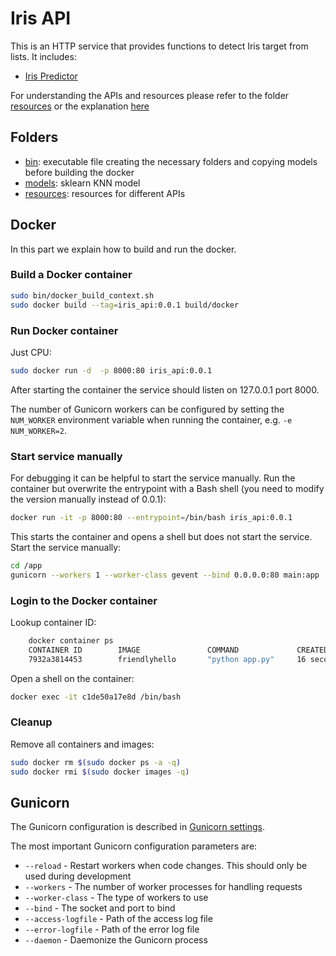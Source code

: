# Iris API

This is an HTTP service that provides functions to detect Iris target from lists. It includes:

* [Iris Predictor](resources/IrisPredictor.py)

For understanding the APIs and resources please refer to the folder [resources](resources) or the explanation [here](resources/README.md)

## Folders

* [bin](bin): executable file creating the necessary folders and copying models before building the docker
* [models](models): sklearn KNN model
* [resources](resources): resources for different APIs


## Docker

In this part we explain how to build and run the docker.

### Build a Docker container
 

```bash
sudo bin/docker_build_context.sh
sudo docker build --tag=iris_api:0.0.1 build/docker
```


### Run Docker container

Just CPU:

```bash
sudo docker run -d  -p 8000:80 iris_api:0.0.1
```

After starting the container the service should listen on 127.0.0.1 port 8000.

The number of Gunicorn workers can be configured by setting the `NUM_WORKER` environment variable when running the container, e.g. `-e NUM_WORKER=2`.

### Start service manually

For debugging it can be helpful to start the service manually. Run the container but overwrite the entrypoint with a Bash shell (you need to modify the version manually instead of 0.0.1):

```bash
docker run -it -p 8000:80 --entrypoint=/bin/bash iris_api:0.0.1
```

This starts the container and opens a shell but does not start the service. Start the service manually:

```bash
cd /app
gunicorn --workers 1 --worker-class gevent --bind 0.0.0.0:80 main:app
```

### Login to the Docker container

Lookup container ID:

```bash
    docker container ps
    CONTAINER ID        IMAGE               COMMAND             CREATED             STATUS              PORTS                  NAMES
    7932a3814453        friendlyhello       "python app.py"     16 seconds ago      Up 15 seconds       0.0.0.0:4000->80/tcp   musing_robinson
```

Open a shell on the container:

```bash
docker exec -it c1de50a17e8d /bin/bash
```

### Cleanup

Remove all containers and images:

```bash
sudo docker rm $(sudo docker ps -a -q)
sudo docker rmi $(sudo docker images -q)
```

## Gunicorn

The Gunicorn configuration is described in [Gunicorn settings](http://docs.gunicorn.org/en/stable/settings.html).

The most important Gunicorn configuration parameters are:

* `--reload` - Restart workers when code changes. This should only be used during development
* `--workers` - The number of worker processes for handling requests
* `--worker-class` - The type of workers to use
* `--bind` - The socket and port to bind
* `--access-logfile` - Path of the access log file
* `--error-logfile` -  Path of the error log file
* `--daemon` - Daemonize the Gunicorn process
